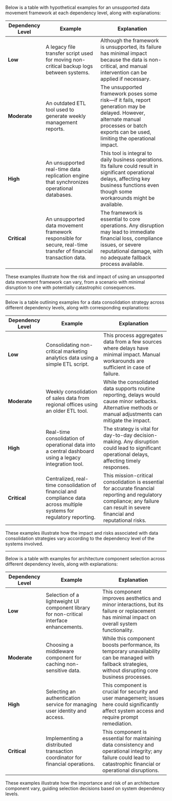 Below is a table with hypothetical examples for an unsupported data movement framework at each dependency level, along with explanations:

| Dependency Level | Example | Explanation |
|------------------|---------|-------------|
| **Low**        | A legacy file transfer script used for moving non-critical backup logs between systems. | Although the framework is unsupported, its failure has minimal impact because the data is non-critical, and manual intervention can be applied if necessary. |
| **Moderate**   | An outdated ETL tool used to generate weekly management reports. | The unsupported framework poses some risk—if it fails, report generation may be delayed. However, alternate manual processes or batch exports can be used, limiting the operational impact. |
| **High**       | An unsupported real-time data replication engine that synchronizes operational databases. | This tool is integral to daily business operations. Its failure could result in significant operational delays, affecting key business functions even though some workarounds might be available. |
| **Critical**   | An unsupported data movement framework responsible for secure, real-time transfer of financial transaction data. | The framework is essential to core operations. Any disruption may lead to immediate financial loss, compliance issues, or severe reputational damage, with no adequate fallback process available. |

These examples illustrate how the risk and impact of using an unsupported data movement framework can vary, from a scenario with minimal disruption to one with potentially catastrophic consequences.

--------------------------------------------------------------------------

Below is a table outlining examples for a data consolidation strategy across different dependency levels, along with corresponding explanations:

| Dependency Level | Example | Explanation |
|------------------|---------|-------------|
| **Low**        | Consolidating non-critical marketing analytics data using a simple ETL script. | This process aggregates data from a few sources where delays have minimal impact. Manual workarounds are sufficient in case of failure. |
| **Moderate**   | Weekly consolidation of sales data from regional offices using an older ETL tool. | While the consolidated data supports routine reporting, delays would cause minor setbacks. Alternative methods or manual adjustments can mitigate the impact. |
| **High**       | Real-time consolidation of operational data into a central dashboard using a legacy integration tool. | The strategy is vital for day-to-day decision-making. Any disruption could lead to significant operational delays, affecting timely responses. |
| **Critical**   | Centralized, real-time consolidation of financial and compliance data across multiple systems for regulatory reporting. | This mission-critical consolidation is essential for accurate financial reporting and regulatory compliance; any failure can result in severe financial and reputational risks. |

These examples illustrate how the impact and risks associated with data consolidation strategies vary according to the dependency level of the systems involved.

----------------------------------------------------------------------------

Below is a table with examples for architecture component selection across different dependency levels, along with explanations:

| Dependency Level | Example | Explanation |
|------------------|---------|-------------|
| **Low**        | Selection of a lightweight UI component library for non-critical interface enhancements. | This component improves aesthetics and minor interactions, but its failure or replacement has minimal impact on overall system functionality. |
| **Moderate**   | Choosing a middleware component for caching non-sensitive data. | While this component boosts performance, its temporary unavailability can be managed with fallback strategies, without disrupting core business processes. |
| **High**       | Selecting an authentication service for managing user identity and access. | This component is crucial for security and user management; issues here could significantly affect system access and require prompt remediation. |
| **Critical**   | Implementing a distributed transaction coordinator for financial operations. | This component is essential for maintaining data consistency and operational integrity; any failure could lead to catastrophic financial or operational disruptions. |

These examples illustrate how the importance and risk of an architecture component vary, guiding selection decisions based on system dependency levels.
